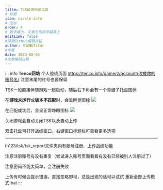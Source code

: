 ```yaml
---
title: TSK战绩记录工具
# 标题
icon: circle-info
# 图标
order: 4
# 数字越小，文章左侧排序越靠上
editLink: false
#禁用Github编辑按钮
author: 三回転Tstar
#作者
date: 2023-08-01
#文章编辑日期
---
```



::: info
**Tenco网站** 个人战绩页面 
https://tenco.info/game/2/account/改成你的账号名/
注意末尾的杠号也要保留

TSK一般直接伴随游戏一起启动，随后右下角会有一个青蛙子托盘图标

在**游戏未运行**或**版本不匹配**时，会呈睡觉图标 ![](https://img.514.live/img/202308011628613.png)

在匹配成功后，会呈正常睁眼图标 ![](https://img.514.live/img/202308011629180.png)

关闭游戏会自动关闭TSK以及自动上传

双击托盘可打开战绩窗口，右键窗口标题栏可查看更多选项

 

-------------------------------

th123/tsk/tsk_report文件夹内有账号注册、上传战绩功能

注意注册账号有没有重复（尝试进入账号页面看看有没有已经被别人注册过了）

注意密码不能太简单，会注册失败

上传有时候会提示错误，直接忽略即可，总是出现的话可以试试 重新全部上传模式.bat
:::
